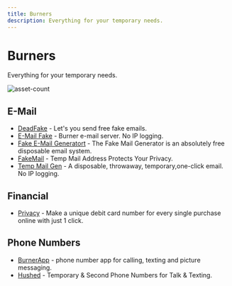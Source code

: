 ```yaml
---
title: Burners
description: Everything for your temporary needs.
---
```


# Burners

Everything for your temporary needs.

![asset-count](https://img.shields.io/badge/Tools%20%26%20Resources%20Available-8-757575?style=for-the-badge)


## E-Mail

* [DeadFake](https://www.deadfake.com/Default.aspx) - Let's you send free fake emails. 
* [E-Mail Fake](https://emailfake.com/) - Burner e-mail server. No IP logging. 
* [Fake E-Mail Generatort](https://mail-fake.com/) - The Fake Mail Generator is an absolutely free disposable email system. 
* [FakeMail](https://www.fakemail.net/) - Temp Mail Address Protects Your Privacy. 
* [Temp Mail Gen](https://tempmailgen.com/) - A disposable, throwaway, temporary,one-click email. No IP logging. 


## Financial

* [Privacy](https://privacy.com/) - Make a unique debit card number for every single purchase online with just 1 click. 


## Phone Numbers

* [BurnerApp](https://www.burnerapp.com/) - phone number app for calling, texting and picture messaging. 
* [Hushed](https://hushed.com/) - Temporary & Second Phone Numbers for Talk & Texting. 